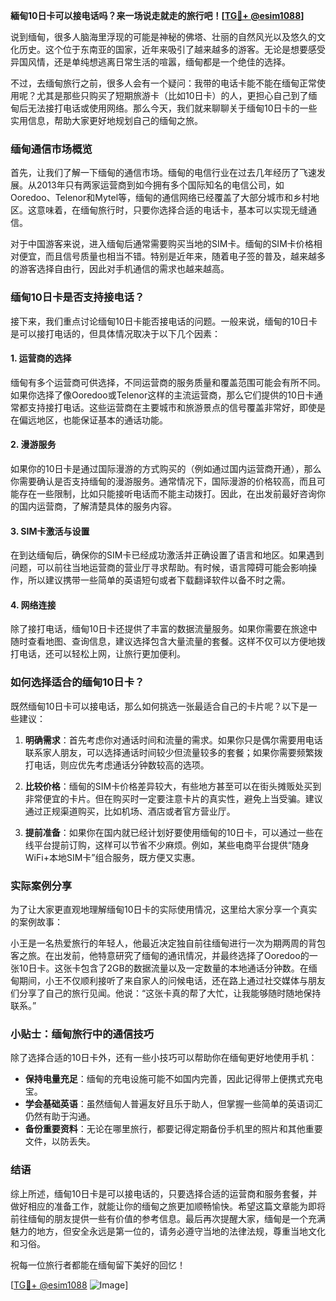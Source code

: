 **緬甸10日卡可以接电话吗？来一场说走就走的旅行吧！[[TG💪+ @esim1088](https://t.me/s/esim1088)]**

说到缅甸，很多人脑海里浮现的可能是神秘的佛塔、壮丽的自然风光以及悠久的文化历史。这个位于东南亚的国家，近年来吸引了越来越多的游客。无论是想要感受异国风情，还是单纯想逃离日常生活的喧嚣，缅甸都是一个绝佳的选择。

不过，去缅甸旅行之前，很多人会有一个疑问：我带的电话卡能不能在缅甸正常使用呢？尤其是那些只购买了短期旅游卡（比如10日卡）的人，更担心自己到了缅甸后无法接打电话或使用网络。那么今天，我们就来聊聊关于缅甸10日卡的一些实用信息，帮助大家更好地规划自己的缅甸之旅。

### 缅甸通信市场概览

首先，让我们了解一下缅甸的通信市场。缅甸的电信行业在过去几年经历了飞速发展。从2013年只有两家运营商到如今拥有多个国际知名的电信公司，如Ooredoo、Telenor和Mytel等，缅甸的通信网络已经覆盖了大部分城市和乡村地区。这意味着，在缅甸旅行时，只要你选择合适的电话卡，基本可以实现无缝通信。

对于中国游客来说，进入缅甸后通常需要购买当地的SIM卡。缅甸的SIM卡价格相对便宜，而且信号质量也相当不错。特别是近年来，随着电子签的普及，越来越多的游客选择自由行，因此对手机通信的需求也越来越高。

### 缅甸10日卡是否支持接电话？

接下来，我们重点讨论缅甸10日卡能否接电话的问题。一般来说，缅甸的10日卡是可以接打电话的，但具体情况取决于以下几个因素：

#### 1. **运营商的选择**
缅甸有多个运营商可供选择，不同运营商的服务质量和覆盖范围可能会有所不同。如果你选择了像Ooredoo或Telenor这样的主流运营商，那么它们提供的10日卡通常都支持接打电话。这些运营商在主要城市和旅游景点的信号覆盖非常好，即使是在偏远地区，也能保证基本的通话功能。

#### 2. **漫游服务**
如果你的10日卡是通过国际漫游的方式购买的（例如通过国内运营商开通），那么你需要确认是否支持缅甸的漫游服务。通常情况下，国际漫游的价格较高，而且可能存在一些限制，比如只能接听电话而不能主动拨打。因此，在出发前最好咨询你的国内运营商，了解清楚具体的服务内容。

#### 3. **SIM卡激活与设置**
在到达缅甸后，确保你的SIM卡已经成功激活并正确设置了语言和地区。如果遇到问题，可以前往当地运营商的营业厅寻求帮助。有时候，语言障碍可能会影响操作，所以建议携带一些简单的英语短句或者下载翻译软件以备不时之需。

#### 4. **网络连接**
除了接打电话，缅甸10日卡还提供了丰富的数据流量服务。如果你需要在旅途中随时查看地图、查询信息，建议选择包含大量流量的套餐。这样不仅可以方便地拨打电话，还可以轻松上网，让旅行更加便利。

### 如何选择适合的缅甸10日卡？

既然缅甸10日卡可以接电话，那么如何挑选一张最适合自己的卡片呢？以下是一些建议：

1. **明确需求**：首先考虑你对通话时间和流量的需求。如果你只是偶尔需要用电话联系家人朋友，可以选择通话时间较少但流量较多的套餐；如果你需要频繁拨打电话，则应优先考虑通话分钟数较高的选项。
   
2. **比较价格**：缅甸的SIM卡价格差异较大，有些地方甚至可以在街头摊贩处买到非常便宜的卡片。但在购买时一定要注意卡片的真实性，避免上当受骗。建议通过正规渠道购买，比如机场、酒店或者官方营业厅。

3. **提前准备**：如果你在国内就已经计划好要使用缅甸的10日卡，可以通过一些在线平台提前订购，这样可以节省不少麻烦。例如，某些电商平台提供“随身WiFi+本地SIM卡”组合服务，既方便又实惠。

### 实际案例分享

为了让大家更直观地理解缅甸10日卡的实际使用情况，这里给大家分享一个真实的案例故事：

小王是一名热爱旅行的年轻人，他最近决定独自前往缅甸进行一次为期两周的背包客之旅。在出发前，他特意研究了缅甸的通讯情况，并最终选择了Ooredoo的一张10日卡。这张卡包含了2GB的数据流量以及一定数量的本地通话分钟数。在缅甸期间，小王不仅顺利接听了来自家人的问候电话，还在路上通过社交媒体与朋友们分享了自己的旅行见闻。他说：“这张卡真的帮了大忙，让我能够随时随地保持联系。”

### 小贴士：缅甸旅行中的通信技巧

除了选择合适的10日卡外，还有一些小技巧可以帮助你在缅甸更好地使用手机：

- **保持电量充足**：缅甸的充电设施可能不如国内完善，因此记得带上便携式充电宝。
- **学会基础英语**：虽然缅甸人普遍友好且乐于助人，但掌握一些简单的英语词汇仍然有助于沟通。
- **备份重要资料**：无论在哪里旅行，都要记得定期备份手机里的照片和其他重要文件，以防丢失。

### 结语

综上所述，缅甸10日卡是可以接电话的，只要选择合适的运营商和服务套餐，并做好相应的准备工作，就能让你的缅甸之旅更加顺畅愉快。希望这篇文章能为即将前往缅甸的朋友提供一些有价值的参考信息。最后再次提醒大家，缅甸是一个充满魅力的地方，但安全永远是第一位的，请务必遵守当地的法律法规，尊重当地文化和习俗。

祝每一位旅行者都能在缅甸留下美好的回忆！

[[TG💪+ @esim1088](https://t.me/s/esim1088) ![Image](https://i.postimg.cc/4NQfJmqS/Snipaste-2025-05-13-00-14-12.png)]